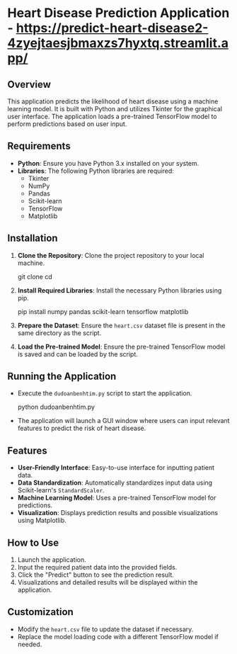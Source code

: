 # Heart Disease Prediction Application - https://predict-heart-disease2-4zyejtaesjbmaxzs7hyxtq.streamlit.app/

## Overview

This application predicts the likelihood of heart disease using a machine learning model. It is built with Python and utilizes Tkinter for the graphical user interface. The application loads a pre-trained TensorFlow model to perform predictions based on user input.

## Requirements

- **Python**: Ensure you have Python 3.x installed on your system.
- **Libraries**: The following Python libraries are required:
  - Tkinter
  - NumPy
  - Pandas
  - Scikit-learn
  - TensorFlow
  - Matplotlib

## Installation

1. **Clone the Repository**: Clone the project repository to your local machine.

   git clone <repository-url>
   cd <repository-directory>

2. **Install Required Libraries**: Install the necessary Python libraries using pip.

   pip install numpy pandas scikit-learn tensorflow matplotlib

3. **Prepare the Dataset**: Ensure the `heart.csv` dataset file is present in the same directory as the script.

4. **Load the Pre-trained Model**: Ensure the pre-trained TensorFlow model is saved and can be loaded by the script.

## Running the Application

- Execute the `dudoanbenhtim.py` script to start the application.

  python dudoanbenhtim.py

- The application will launch a GUI window where users can input relevant features to predict the risk of heart disease.

## Features

- **User-Friendly Interface**: Easy-to-use interface for inputting patient data.
- **Data Standardization**: Automatically standardizes input data using Scikit-learn's `StandardScaler`.
- **Machine Learning Model**: Uses a pre-trained TensorFlow model for predictions.
- **Visualization**: Displays prediction results and possible visualizations using Matplotlib.

## How to Use

1. Launch the application.
2. Input the required patient data into the provided fields.
3. Click the "Predict" button to see the prediction result.
4. Visualizations and detailed results will be displayed within the application.

## Customization

- Modify the `heart.csv` file to update the dataset if necessary.
- Replace the model loading code with a different TensorFlow model if needed.
